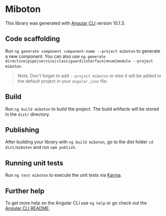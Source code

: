 # Miboton

This library was generated with [Angular CLI](https://github.com/angular/angular-cli) version 10.1.3.

## Code scaffolding

Run `ng generate component component-name --project miboton` to generate a new component. You can also use `ng generate directive|pipe|service|class|guard|interface|enum|module --project miboton`.
> Note: Don't forget to add `--project miboton` or else it will be added to the default project in your `angular.json` file. 

## Build

Run `ng build miboton` to build the project. The build artifacts will be stored in the `dist/` directory.

## Publishing

After building your library with `ng build miboton`, go to the dist folder `cd dist/miboton` and run `npm publish`.

## Running unit tests

Run `ng test miboton` to execute the unit tests via [Karma](https://karma-runner.github.io).

## Further help

To get more help on the Angular CLI use `ng help` or go check out the [Angular CLI README](https://github.com/angular/angular-cli/blob/master/README.md).
